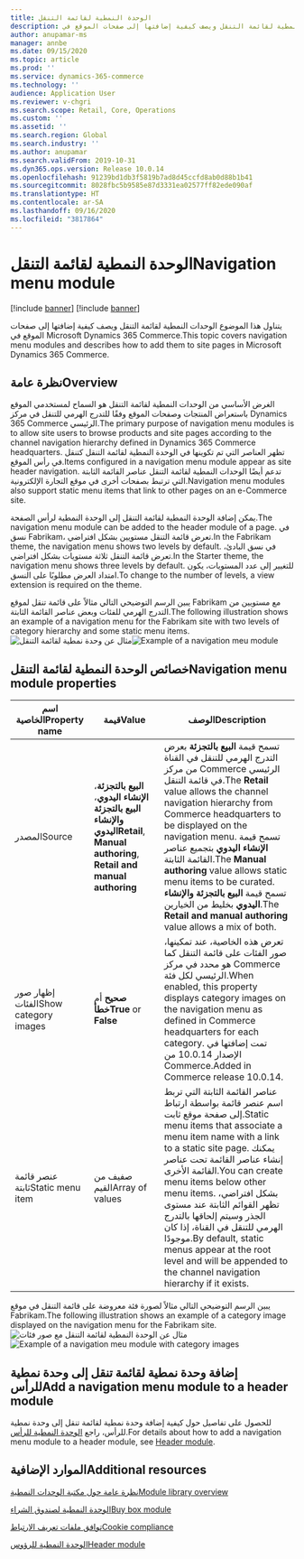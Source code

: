 ```yaml
---
title: الوحدة النمطية لقائمة التنقل
description: يتناول هذا الموضوع الوحدات النمطية لقائمة التنقل ويصف كيفية إضافتها إلى صفحات الموقع في Microsoft Dynamics 365 Commerce.
author: anupamar-ms
manager: annbe
ms.date: 09/15/2020
ms.topic: article
ms.prod: ''
ms.service: dynamics-365-commerce
ms.technology: ''
audience: Application User
ms.reviewer: v-chgri
ms.search.scope: Retail, Core, Operations
ms.custom: ''
ms.assetid: ''
ms.search.region: Global
ms.search.industry: ''
ms.author: anupamar
ms.search.validFrom: 2019-10-31
ms.dyn365.ops.version: Release 10.0.14
ms.openlocfilehash: 91239bd1db3f5819b7ad8d45ccfd8ab0d88b1b41
ms.sourcegitcommit: 8028fbc5b9585e87d3331ea02577ff82ede090af
ms.translationtype: HT
ms.contentlocale: ar-SA
ms.lasthandoff: 09/16/2020
ms.locfileid: "3817864"
---
```

# <a name="navigation-menu-module"></a><span data-ttu-id="31b64-103">الوحدة النمطية لقائمة التنقل</span><span class="sxs-lookup"><span data-stu-id="31b64-103">Navigation menu module</span></span>

[!include [banner](includes/banner.md)]
[!include [banner](includes/preview-banner.md)]

<span data-ttu-id="31b64-104">يتناول هذا الموضوع الوحدات النمطية لقائمة التنقل ويصف كيفية إضافتها إلى صفحات الموقع في Microsoft Dynamics 365 Commerce.</span><span class="sxs-lookup"><span data-stu-id="31b64-104">This topic covers navigation menu modules and describes how to add them to site pages in Microsoft Dynamics 365 Commerce.</span></span>

## <a name="overview"></a><span data-ttu-id="31b64-105">نظرة عامة</span><span class="sxs-lookup"><span data-stu-id="31b64-105">Overview</span></span>

<span data-ttu-id="31b64-106">الغرض الأساسي من الوحدات النمطية لقائمة التنقل هو السماح لمستخدمي الموقع باستعراض المنتجات وصفحات الموقع وفقًا للتدرج الهرمي للتنقل في مركز Dynamics 365 Commerce الرئيسي.</span><span class="sxs-lookup"><span data-stu-id="31b64-106">The primary purpose of navigation menu modules is to allow site users to browse products and site pages according to the channel navigation hierarchy defined in Dynamics 365 Commerce headquarters.</span></span> <span data-ttu-id="31b64-107">تظهر العناصر التي تم تكوينها في الوحدة النمطية لقائمة التنقل كتنقل في رأس الموقع.</span><span class="sxs-lookup"><span data-stu-id="31b64-107">Items configured in a navigation menu module appear as site header navigation.</span></span> <span data-ttu-id="31b64-108">تدعم أيضًا الوحدات النمطية لقائمة التنقل عناصر القائمة الثابتة التي ترتبط بصفحات أخرى في موقع التجارة الإلكترونية.</span><span class="sxs-lookup"><span data-stu-id="31b64-108">Navigation menu modules also support static menu items that link to other pages on an e-Commerce site.</span></span>

<span data-ttu-id="31b64-109">يمكن إضافة الوحدة النمطية لقائمة التنقل إلى الوحدة النمطية لرأس الصفحة.</span><span class="sxs-lookup"><span data-stu-id="31b64-109">The navigation menu module can be added to the header module of a page.</span></span> <span data-ttu-id="31b64-110">في نسق Fabrikam، تعرض قائمة التنقل مستويين بشكل افتراضي.</span><span class="sxs-lookup"><span data-stu-id="31b64-110">In the Fabrikam theme, the navigation menu shows two levels by default.</span></span> <span data-ttu-id="31b64-111">في نسق البادئ، تعرض قائمة التنقل ثلاثة مستويات بشكل افتراضي.</span><span class="sxs-lookup"><span data-stu-id="31b64-111">In the Starter theme, the navigation menu shows three levels by default.</span></span> <span data-ttu-id="31b64-112">للتغيير إلى عدد المستويات، يكون امتداد العرض مطلوبًا على النسق.</span><span class="sxs-lookup"><span data-stu-id="31b64-112">To change to the number of levels, a view extension is required on the theme.</span></span>

<span data-ttu-id="31b64-113">يبين الرسم التوضيحي التالي مثالاً على قائمة تنقل لموقع Fabrikam مع مستويين من التدرج الهرمي للفئات وبعض عناصر القائمة الثابتة.</span><span class="sxs-lookup"><span data-stu-id="31b64-113">The following illustration shows an example of a navigation menu for the Fabrikam site with two levels of category hierarchy and some static menu items.</span></span>
<span data-ttu-id="31b64-114">![مثال عن وحدة نمطية لقائمة التنقل](./media/ecommerce-header.png)</span><span class="sxs-lookup"><span data-stu-id="31b64-114">![Example of a navigation meu module](./media/ecommerce-header.png)</span></span>

## <a name="navigation-menu-module-properties"></a><span data-ttu-id="31b64-115">خصائص الوحدة النمطية لقائمة التنقل</span><span class="sxs-lookup"><span data-stu-id="31b64-115">Navigation menu module properties</span></span>

| <span data-ttu-id="31b64-116">اسم الخاصية</span><span class="sxs-lookup"><span data-stu-id="31b64-116">Property name</span></span>             | <span data-ttu-id="31b64-117">قيمة</span><span class="sxs-lookup"><span data-stu-id="31b64-117">Value</span></span>                 | <span data-ttu-id="31b64-118">الوصف</span><span class="sxs-lookup"><span data-stu-id="31b64-118">Description</span></span> |
|---------------------------|-----------------------|-------------|
| <span data-ttu-id="31b64-119">المصدر</span><span class="sxs-lookup"><span data-stu-id="31b64-119">Source</span></span>                  | <span data-ttu-id="31b64-120">**البيع بالتجزئة**، **الإنشاء اليدوي**، **البيع بالتجزئة والإنشاء اليدوي**</span><span class="sxs-lookup"><span data-stu-id="31b64-120">**Retail**, **Manual authoring**, **Retail and manual authoring**</span></span> | <span data-ttu-id="31b64-121">تسمح قيمة **البيع بالتجزئة** بعرض التدرج الهرمي للتنقل في القناة من مركز Commerce الرئيسي في قائمة التنقل.</span><span class="sxs-lookup"><span data-stu-id="31b64-121">The **Retail** value allows the channel navigation hierarchy from Commerce headquarters to be displayed on the navigation menu.</span></span> <span data-ttu-id="31b64-122">تسمح قيمة **الإنشاء اليدوي** بتجميع عناصر القائمة الثابتة.</span><span class="sxs-lookup"><span data-stu-id="31b64-122">The **Manual authoring** value allows static menu items to be curated.</span></span> <span data-ttu-id="31b64-123">تسمح قيمة **البيع بالتجزئة والإنشاء اليدوي** بخليط من الخيارين.</span><span class="sxs-lookup"><span data-stu-id="31b64-123">The **Retail and manual authoring** value allows a mix of both.</span></span> |
| <span data-ttu-id="31b64-124">إظهار صور الفئات</span><span class="sxs-lookup"><span data-stu-id="31b64-124">Show category images</span></span> | <span data-ttu-id="31b64-125">**صحيح** أم **خطأ**</span><span class="sxs-lookup"><span data-stu-id="31b64-125">**True** or **False**</span></span>    | <span data-ttu-id="31b64-126">تعرض هذه الخاصية، عند تمكينها، صور الفئات على قائمة التنقل كما هو محدد في مركز Commerce الرئيسي لكل فئة.</span><span class="sxs-lookup"><span data-stu-id="31b64-126">When enabled, this property displays category images on the navigation menu as defined in Commerce headquarters for each category.</span></span> <span data-ttu-id="31b64-127">تمت إضافتها في الإصدار 10.0.14 من Commerce.</span><span class="sxs-lookup"><span data-stu-id="31b64-127">Added in Commerce release 10.0.14.</span></span> |
| <span data-ttu-id="31b64-128">عنصر قائمة ثابتة</span><span class="sxs-lookup"><span data-stu-id="31b64-128">Static menu item</span></span>| <span data-ttu-id="31b64-129">صفيف من القيم</span><span class="sxs-lookup"><span data-stu-id="31b64-129">Array of values</span></span>| <span data-ttu-id="31b64-130">عناصر القائمة الثابتة التي تربط اسم عنصر قائمة بواسطة ارتباط إلى صفحة موقع ثابت.</span><span class="sxs-lookup"><span data-stu-id="31b64-130">Static menu items that associate a menu item name with a link to a static site page.</span></span> <span data-ttu-id="31b64-131">يمكنك إنشاء عناصر القائمة تحت عناصر القائمة الأخرى.</span><span class="sxs-lookup"><span data-stu-id="31b64-131">You can create menu items below other menu items.</span></span> <span data-ttu-id="31b64-132">بشكل افتراضي، تظهر القوائم الثابتة عند مستوى الجذر وسيتم إلحاقها بالتدرج الهرمي للتنقل في القناة، إذا كان موجودًا.</span><span class="sxs-lookup"><span data-stu-id="31b64-132">By default, static menus appear at the root level and will be appended to the channel navigation hierarchy if it exists.</span></span> |

<span data-ttu-id="31b64-133">يبين الرسم التوضيحي التالي مثالاً لصورة فئة معروضة على قائمة التنقل في موقع Fabrikam.</span><span class="sxs-lookup"><span data-stu-id="31b64-133">The following illustration shows an example of a category image displayed on the navigation menu for the Fabrikam site.</span></span>
<span data-ttu-id="31b64-134">![مثال عن الوحدة النمطية لقائمة التنقل مع صور فئات](./media/ecommerce-categoryimages.PNG)</span><span class="sxs-lookup"><span data-stu-id="31b64-134">![Example of a navigation meu module with category images](./media/ecommerce-categoryimages.PNG)</span></span>

## <a name="add-a-navigation-menu-module-to-a-header-module"></a><span data-ttu-id="31b64-135">إضافة وحدة نمطية لقائمة تنقل إلى وحدة نمطية للرأس</span><span class="sxs-lookup"><span data-stu-id="31b64-135">Add a navigation menu module to a header module</span></span>

<span data-ttu-id="31b64-136">للحصول على تفاصيل حول كيفية إضافة وحدة نمطية لقائمة تنقل إلى وحدة نمطية للرأس، راجع [الوحدة النمطية للرأس](author-header-module.md).</span><span class="sxs-lookup"><span data-stu-id="31b64-136">For details about how to add a navigation menu module to a header module, see [Header module](author-header-module.md).</span></span>

## <a name="additional-resources"></a><span data-ttu-id="31b64-137">الموارد الإضافية</span><span class="sxs-lookup"><span data-stu-id="31b64-137">Additional resources</span></span>

[<span data-ttu-id="31b64-138">نظرة عامة حول مكتبة الوحدات النمطية</span><span class="sxs-lookup"><span data-stu-id="31b64-138">Module library overview</span></span>](starter-kit-overview.md)

[<span data-ttu-id="31b64-139">الوحدة النمطية لصندوق الشراء</span><span class="sxs-lookup"><span data-stu-id="31b64-139">Buy box module</span></span>](add-buy-box.md)

[<span data-ttu-id="31b64-140">توافق ملفات تعريف الارتباط</span><span class="sxs-lookup"><span data-stu-id="31b64-140">Cookie compliance</span></span>](cookie-compliance.md)

[<span data-ttu-id="31b64-141">الوحدة النمطية للرؤوس</span><span class="sxs-lookup"><span data-stu-id="31b64-141">Header module</span></span>](author-header-module.md)
